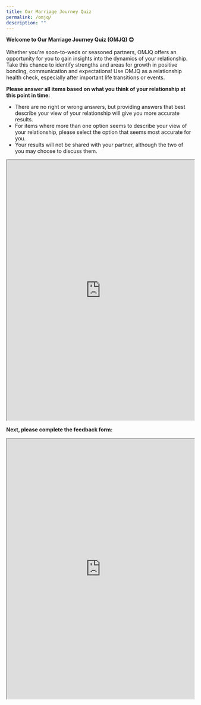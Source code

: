 ```yaml
---
title: Our Marriage Journey Quiz
permalink: /omjq/
description: ""
---
```

**Welcome to Our Marriage Journey Quiz (OMJQ) 😊** <br> <br> Whether you're soon-to-weds or seasoned partners, OMJQ offers an opportunity for you to gain insights into the dynamics of your relationship. Take this chance to identify strengths and areas for growth in positive bonding, communication and expectations! Use OMJQ as a relationship health check, especially after important life transitions or events.

**Please answer all items based on what you think of your relationship at this point in time:**

*   There are no right or wrong answers, but providing answers that best describe your view of your relationship will give you more accurate results.
*   For items where more than one option seems to describe your view of your relationship, please select the option that seems most accurate for you.
*   Your results will not be shared with your partner, although the two of you may choose to discuss them.

 <iframe style="width:100%;height:700px" src="https://www.checkfirst.gov.sg/c/c46441b9-3d8f-4bf8-b6c5-12a8f1aac19e"></iframe>

**Next, please complete the feedback form:**
<iframe style="width: 100%; height: 700px" src="https://form.gov.sg/6461a79021c6ea00125d0410" id="iframe"></iframe><p></p>